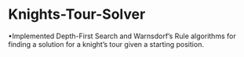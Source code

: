 # Knights-Tour-Solver
•Implemented Depth-First Search and Warnsdorf’s Rule algorithms for finding a solution for a knight’s tour given a starting position. 
